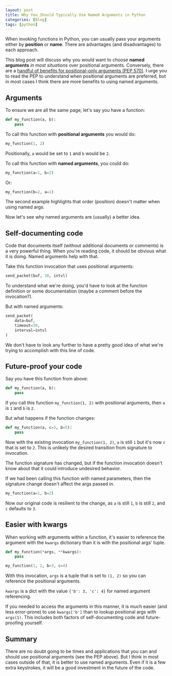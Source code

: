 ```yaml
---
layout: post
title: Why You Should Typically Use Named Arguments in Python
categories: [Blog]
tags: [python]
---
```


When invoking functions in Python, you can usually pass your arguments either by **position** or **name**. There are advantages (and disadvantages) to each approach.

This blog post will discuss why you would want to choose **named arguments** *in most situations* over positional arguments. Conversely, there are a [handful of benefits for positional-only arguments (PEP 570)](https://www.python.org/dev/peps/pep-0570/#benefits-of-positional-only-parameters). I urge you to read the PEP to understand when positional arguments are preferred, but in most cases I think there are more benefits to using named arguments.

## Arguments

To ensure we are all the same page, let's say you have a function:

```python
def my_function(a, b):
    pass
```

To call this function with **positional arguments** you would do:

```python
my_function(1, 2)
```

Positionally, `a` would be set to `1` and `b` would be `2`.

To call this function with **named arguments**, you could do:

```python
my_function(a=1, b=2)
```

Or:

```python
my_function(b=2, a=1)
```

The second example highlights that order (position) doesn't matter when using named args.

Now let's see why named arguments are (usually) a better idea.

## Self-documenting code

Code that documents itself (without additional documents or comments) is a very powerful thing. When you're reading code, it should be obvious what it is doing. Named arguments help with that.

Take this function invocation that uses positional arguments:

```python
send_packet(buf, 30, intvl)
```

To understand what we're doing, you'd have to look at the function definition or some documentation (maybe a comment before the invocation?).

But with named arguments:

```python
send_packet(
    data=buf,
    timeout=30,
    interval=intvl
)
```

We don't have to look any further to have a pretty good idea of what we're trying to accomplish with this line of code.

## Future-proof your code

Say you have this function from above:

```python
def my_function(a, b):
    pass
```

If you call this function `my_function(1, 2)` with positional arguments, then `a` is `1` and `b` is `2`.

But what happens if the function changes:

```python
def my_function(a, c=3, b=5):
    pass
```

Now with the existing invocation `my_function(1, 2)`, `a` is still `1` but it's now `c` that is set to `2`. This is unlikely the desired transition from signature to invocation.

The function signature has changed, but if the function invocation doesn't know about that it could introduce undesired behavior.

If we had been calling this function with named parameters, then the signature change doesn't affect the args passed in.

```python
my_function(a=1, b=2)
```

Now our original code is resilient to the change, as `a` is still `1`, `b` is still `2`, and `c` defaults to `3`.

## Easier with kwargs

When working with arguments within a function, it's easier to reference the argument with the `kwargs` dictionary than it is with the positional args' tuple.

```python
def my_function(*args, **kwargs):
    pass

my_function(1, 2, b=3, c=4)
```

With this invocation, `args` is a tuple that is set to `(1, 2)` so you can reference the positional arguments.

`kwargs` is a dict with the value `{'b': 3, 'c': 4}` for named argument referencing.

If you needed to access the arguments in this manner, it is much easier (and less error-prone) to use `kwargs['b']` than to lookup positional args with `args(1)`. This includes both factors of self-documenting code and future-proofing yourself.

## Summary

There are no doubt going to be times and applications that you can and should use positional arguments (see the PEP above). But I think in most cases outside of that, it is better to use named arguments. Even if it is a few extra keystrokes, it will be a good investment in the future of the code.
